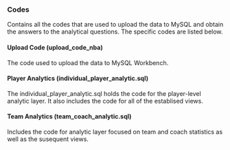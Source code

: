 ### Codes

Contains all the codes that are used to upload the data to MySQL and obtain the answers to the analytical questions. The specific codes are listed below. 

#### Upload Code (upload_code_nba)

The code used to upload the data to MySQL Workbench.

#### Player Analytics (individual_player_analytic.sql)

The individual_player_analytic.sql holds the code for the player-level analytic layer. 
It also includes the code for all of the establised views. 

#### Team Analytics (team_coach_analytic.sql) 

Includes the code for analytic layer focused on team and coach statistics as well as the susequent views. 
